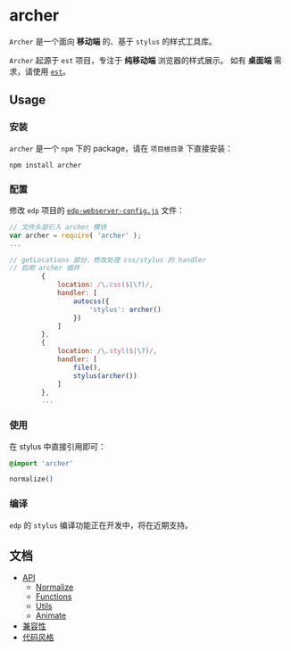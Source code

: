 # archer

`Archer` 是一个面向 **移动端** 的、基于 `stylus` 的样式工具库。

`Archer` 起源于 `est` 项目，专注于 **纯移动端** 浏览器的样式展示。
如有 **桌面端** 需求，请使用 [`est`](http://ecomfe.github.io/est/)。

## Usage

### 安装

`archer` 是一个 `npm` 下的 package，请在 `项目根目录` 下直接安装：

    npm install archer

### 配置

修改 `edp` 项目的 [`edp-webserver-config.js`](demo/edp-webserver-config.js) 文件：

```javascript
// 文件头部引入 archer 模块
var archer = require( 'archer' );
...

// getLocations 部分，修改处理 css/stylus 的 handler
// 启用 archer 插件
        {
            location: /\.css($|\?)/, 
            handler: [
                autocss({
                    'stylus': archer()
                })
            ]
        },
        { 
            location: /\.styl($|\?)/, 
            handler: [
                file(),
                stylus(archer())
            ]
        },
        ...
```

### 使用

在 stylus 中直接引用即可：

```css
@import 'archer'

normalize()
```

### 编译

`edp` 的 `stylus` 编译功能正在开发中，将在近期支持。

## 文档

- [API](doc/api.md)
    - [Normalize](doc/api.md#normalize)
    - [Functions](doc/api.md#functions)
    - [Utils](doc/api.md#utils)
    - [Animate](doc/api.md#animate)
- [兼容性](doc/compatibility.md)
- [代码风格](doc/code-style.md)

